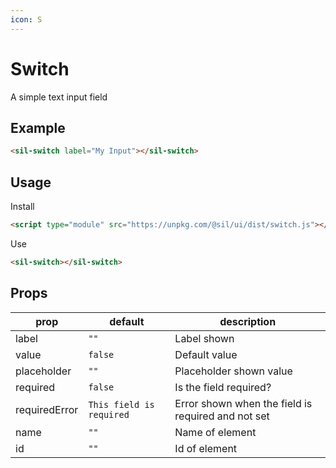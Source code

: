 ```yaml
---
icon: S
---
```


# Switch

A simple text input field

## Example

<sil-switch id="my-switch" label="My Switch"></sil-switch>

```html
<sil-switch label="My Input"></sil-switch>
```

## Usage

Install

```html
<script type="module" src="https://unpkg.com/@sil/ui/dist/switch.js"></script>
```

Use

```html
<sil-switch></sil-switch>
```

## Props

| prop          | default                  | description                                        |
| ------------- | ------------------------ | -------------------------------------------------- |
| label         | `""`                     | Label shown                                        |
| value         | `false`                  | Default value                                      |
| placeholder   | `""`                     | Placeholder shown value                            |
| required      | `false`                  | Is the field required?                             |
| requiredError | `This field is required` | Error shown when the field is required and not set |
| name          | `""`                     | Name of element                                    |
| id            | `""`                     | Id of element                                      |

